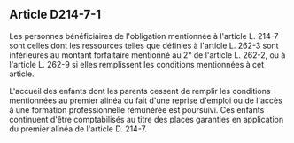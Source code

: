 ## Article D214-7-1

Les personnes bénéficiaires de l'obligation mentionnée à l'article L. 214-7 sont celles dont les ressources
telles que définies à l'article L. 262-3 sont inférieures au montant forfaitaire mentionné au 2° de l'article L.
262-2, ou à l'article L. 262-9 si elles remplissent les conditions mentionnées à cet article.

L'accueil des enfants dont les parents cessent de remplir les conditions mentionnées au premier alinéa du fait
d'une reprise d'emploi ou de l'accès à une formation professionnelle rémunérée est poursuivi. Ces enfants
continuent d'être comptabilisés au titre des places garanties en application du premier alinéa de l'article D.
214-7.


